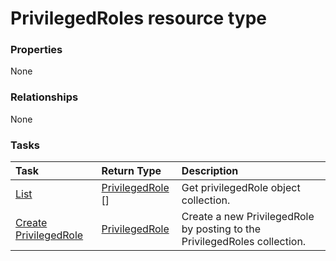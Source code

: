 # PrivilegedRoles resource type



### Properties
None

### Relationships
None


### Tasks

| Task		   | Return Type	|Description|
|:---------------|:--------|:----------|
|[List](../api/privilegedrole_list.md) | [PrivilegedRole](privilegedrole.md) [] |Get privilegedRole object collection. |
|[Create PrivilegedRole](../api/privilegedrole_post_privilegedroles.md) |[PrivilegedRole](privilegedrole.md)| Create a new PrivilegedRole by posting to the PrivilegedRoles collection.|

<!-- uuid: 8a4e4a25-4fe4-44c8-89af-cf75d938ec0f
2015-10-16 22:29:35 UTC -->
<!-- {
  "type": "#page.annotation",
  "description": "PrivilegedRoles resource",
  "keywords": "",
  "section": "documentation",
  "tocPath": ""
}-->